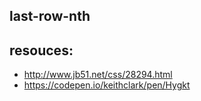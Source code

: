 ## last-row-nth

## resouces:
+ http://www.jb51.net/css/28294.html
+ https://codepen.io/keithclark/pen/Hygkt